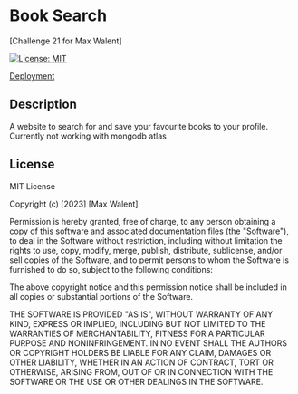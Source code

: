 # Book Search
[Challenge 21 for Max Walent]

[![License: MIT](https://img.shields.io/badge/License-MIT-yellow.svg)](https://opensource.org/licenses/MIT)

<a href='https://infinite-beyond-52343-fa34a57edc5f.herokuapp.com/'>Deployment</a>

## Description

A website to search for and save your favourite books to your profile. Currently not working with mongodb atlas


## License

MIT License

Copyright (c) [2023] [Max Walent]

Permission is hereby granted, free of charge, to any person obtaining a copy
of this software and associated documentation files (the "Software"), to deal
in the Software without restriction, including without limitation the rights
to use, copy, modify, merge, publish, distribute, sublicense, and/or sell
copies of the Software, and to permit persons to whom the Software is
furnished to do so, subject to the following conditions:

The above copyright notice and this permission notice shall be included in all
copies or substantial portions of the Software.

THE SOFTWARE IS PROVIDED "AS IS", WITHOUT WARRANTY OF ANY KIND, EXPRESS OR
IMPLIED, INCLUDING BUT NOT LIMITED TO THE WARRANTIES OF MERCHANTABILITY,
FITNESS FOR A PARTICULAR PURPOSE AND NONINFRINGEMENT. IN NO EVENT SHALL THE
AUTHORS OR COPYRIGHT HOLDERS BE LIABLE FOR ANY CLAIM, DAMAGES OR OTHER
LIABILITY, WHETHER IN AN ACTION OF CONTRACT, TORT OR OTHERWISE, ARISING FROM,
OUT OF OR IN CONNECTION WITH THE SOFTWARE OR THE USE OR OTHER DEALINGS IN THE
SOFTWARE.
